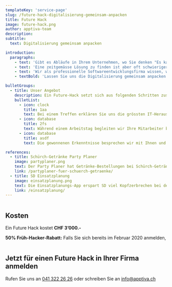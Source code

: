 ```yaml
---
templateKey: 'service-page'
slug: /future-hack-digitalisierung-gemeinsam-anpacken
title: Future Hack
image: future-hack.png
author: apptiva-team
description:
subtitle:
  text: Digitalisierung gemeinsam anpacken

introduction:
  paragraphs:
    - text: 'Gibt es Abläufe in Ihrem Unternehmen, wo Sie denken "Es kann doch nicht sein, dass wir das im Jahr 2020 noch so handgestrickt lösen?"'
    - text: 'Eine zeitgemässe Lösung zu finden ist aber oft schwieriger, als man denkt. Wenn eine Google-Recherche keine passenden Lösungen ausspuckt, bleibt meist alles beim Alten.'
    - text: 'Wir als professionelle Softwareentwicklungsfirma wissen, wie Probleme durch den Einsatz von passenden IT-Lösungen nachhaltig gelöst werden können.'
    - textBold: 'Lassen Sie uns die Digitalisierung gemeinsam anpacken!'

bulletGroups:
  - title: Unser Angebot
    description: Ein Future-Hack setzt sich aus folgenden Schritten zusammen
    bulletList:
      - icon: clock
        title: 1aa
        text: Bei einem Treffen erklären Sie uns die grössten IT-Herausforderungen in Ihrem Unternehmen.
      - icon: database
        title: 2fs
        text: Während einem Arbeitstag begleiten wir Ihre Mitarbeiter bei ihrer täglichen Arbeit und lernen ihre Probleme.
      - icon: database
        title: asdf
        text: Die gewonnenen Erkenntnisse besprechen wir mit Ihnen und machen konkrete Vorschläge, wie diese Herausforderungen nachhaltig gelöst werden können (inkl. Schätzung des Sparpotentials und der Kosten).

references:
  - title: Schürch-Getränke Party Planer
    image: partyplaner.png
    text: Der Party Planer hat Getränke-Bestellungen bei Schürch-Getränke stark vereinfacht.
    link: /partyplaner-fuer-schuerch-getraenke/
  - title: SD Einsatzplanung
    image: einsatzplanung.png
    text: Die Einsatzplanungs-App erspart SD viel Kopfzerbrechen bei der Personalverwaltung.
    link: /einsatzplanung/
---
```


<div class="full-width dark-section" style="overflow: auto;">
<div class="container">

## Kosten

Ein Future Hack kostet **CHF 3’000.-**

**50% Früh-Hacker-Rabatt:** Falls Sie sich bereits im Februar 2020 anmelden,

</div>
</div>

<div class="full-width " style="overflow: auto;">
<div class="container">

## Jetzt für einen Future Hack in Ihrer Firma anmelden

Rufen Sie uns an [041 322 26 26](tel:+41413222626) oder schreiben Sie an [info@­apptiva.ch](mailto:info@apptiva.ch)

</div>
</div>
